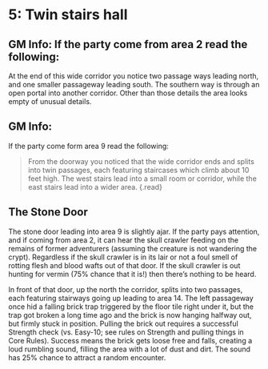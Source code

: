 # 5: Twin stairs hall

## GM Info: If the party come from area 2 read the following:

At the end of this wide corridor you notice two passage ways leading north, and one smaller passageway leading south. The southern way is through an open portal into another corridor. Other than those details the area looks empty of unusual details.

## GM Info:

 If the party come form area 9 read the following:

> From the doorway you noticed that the wide corridor ends and splits into twin passages, each featuring staircases which climb about 10 feet high. The west stairs lead into a small room or corridor, while the east stairs lead into a wider area. {.read}

## The Stone Door

The stone door leading into area 9 is slightly ajar. If the party pays attention, and if coming from area 2, it can hear the skull crawler feeding on the remains of former adventurers (assuming the creature is not wandering the crypt). Regardless if the skull crawler is in its lair or not a foul smell of rotting flesh and blood wafts out of that door. If the skull crawler is out hunting for vermin (75% chance that it is!) then there’s nothing to be heard.

In front of that door, up the north the corridor, splits into two passages, each featuring stairways going up leading to area 14. The left passageway once hid a falling brick trap triggered by the floor tile right under it, but the trap got broken a long time ago and the brick is now hanging halfway out, but firmly stuck in position. Pulling the brick out requires a successful Strength check (vs. Easy-10; see rules on Strength and pulling things in Core Rules). Success means the brick gets loose free and falls, creating a loud rumbling sound, filling the area with a lot of dust and dirt. The sound has 25% chance to attract a random encounter.

